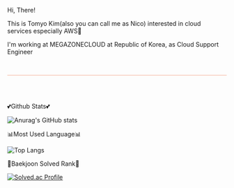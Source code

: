 

<!--
**TomyoKim/TomyoKim** is a ✨ _special_ ✨ repository because its `README.md` (this file) appears on your GitHub profile.

Here are some ideas to get you started:

- 🔭 I’m currently working on ...
- 🌱 I’m currently learning ...
- 👯 I’m looking to collaborate on ...
- 🤔 I’m looking for help with ...
- 💬 Ask me about ...
- 📫 How to reach me: ...
- 😄 Pronouns: ...
- ⚡ Fun fact: ...
-->

<p>Hi, There!</p>
<p>This is Tomyo Kim(also you can call me as Nico) interested in cloud services especially AWS🐰</p>
<p>I'm working at MEGAZONECLOUD at Republic of Korea, as Cloud Support Engineer </p>

<br/>
<hr style="border: none; height: 1px; background-color: #f5b199;">

<div>
  

</div>
<br/>
<br/>

<div>
  
  <p>💕Github Stats💕</p>
  
![Anurag's GitHub stats](https://github-readme-stats-sigma-five.vercel.app/api?username=TomyoKim&show_icons=true&theme=omni)
  
  <p>📊Most Used Language📊</p>
  
![Top Langs](https://github-readme-stats-sigma-five.vercel.app/api/top-langs/?username=TomyoKim&layout=compact&theme=onedark)
  
  <p>🏅Baekjoon Solved Rank🏅</p>
  
[![Solved.ac Profile](http://mazassumnida.wtf/api/generate_badge?boj=tomyo)](https://solved.ac/tomyo)


</div>
